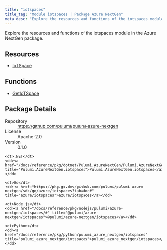 ```yaml
---
title: "iotspaces"
title_tag: "Module iotspaces | Package Azure NextGen"
meta_desc: "Explore the resources and functions of the iotspaces module in the Azure NextGen package."
---
```


<!-- WARNING: this file was generated by Pulumi Docs Generator. -->
<!-- Do not edit by hand unless you're certain you know what you are doing! -->

Explore the resources and functions of the iotspaces module in the Azure NextGen package.

<h2 id="resources">Resources</h2>
<ul class="api">
    <li><a href="iotspace" title="IoTSpace"><span class="symbol resource"></span>IoTSpace</a></li>
</ul>

<h2 id="functions">Functions</h2>
<ul class="api">
    <li><a href="getiotspace" title="GetIoTSpace"><span class="symbol function"></span>GetIoTSpace</a></li>
</ul>

<h2 id="package-details">Package Details</h2>
<dl class="package-details">
	<dt>Repository</dt>
	<dd><a href="https://github.com/pulumi/pulumi-azure-nextgen">https://github.com/pulumi/pulumi-azure-nextgen</a></dd>
	<dt>License</dt>
	<dd>Apache-2.0</dd>
	<dt>Version</dt>
	<dd>0.1.0</dd>
</dl>



<dl class="tabular">

    <dt>.NET</dt>
    <dd><a href="/docs/reference/pkg/dotnet/Pulumi.AzureNextGen/Pulumi.AzureNextGen.iotspaces.html" title="Pulumi.AzureNextGen.iotspaces">Pulumi.AzureNextGen.iotspaces</a></dd>

    <dt>Go</dt>
    <dd><a href="https://pkg.go.dev/github.com/pulumi/pulumi-azure-nextgen/sdk/go/azure/iotspaces?tab=doc#" title="azure/iotspaces">azure/iotspaces</a></dd>

    <dt>Node.js</dt>
    <dd><a href="/docs/reference/pkg/nodejs/pulumi/azure-nextgen/iotspaces/#" title="@pulumi/azure-nextgen/iotspaces">@pulumi/azure-nextgen/iotspaces</a></dd>

    <dt>Python</dt>
    <dd><a href="/docs/reference/pkg/python/pulumi_azure_nextgen/iotspaces" title="pulumi_azure_nextgen/iotspaces">pulumi_azure_nextgen/iotspaces</a></dd>

</dl>

